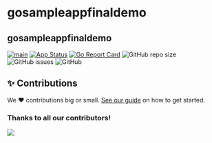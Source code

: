 # gosampleappfinaldemo
## gosampleappfinaldemo


[![main](https://github.com/Team-DX-22/gosampleappfinaldemo/actions/workflows/main.yml/badge.svg)](https://github.com/Team-DX-22/gosampleappfinaldemo/actions/workflows/main.yml)
[![App Status](https://argocd.diegoluisi.eti.br/api/badge?name=dev-gosampleappfinaldemo&revision=true)](https://argocd.diegoluisi.eti.br/applications/dev-gosampleappfinaldemo)
[![Go Report Card](https://goreportcard.com/badge/github.com/Team-DX-22/gosampleappfinaldemo)](https://goreportcard.com/report/github.com/Team-DX-22/gosampleappfinaldemo)
![GitHub repo size](https://img.shields.io/github/repo-size/Team-DX-22/gosampleappfinaldemo)
![GitHub issues](https://img.shields.io/github/issues/Team-DX-22/gosampleappfinaldemo)
![GitHub](https://img.shields.io/github/license/Team-DX-22/gosampleappfinaldemo)


## ✨ Contributions

We ❤️ contributions big or small. [See our guide](contributing.md) on how to get started.

### Thanks to all our contributors!

<a href="https://github.com/devxp-tech/gosampleappfinaldemo/graphs/contributors">
  <img src="https://contrib.rocks/image?repo=devxp-tech/gosampleappfinaldemo" />
</a>
